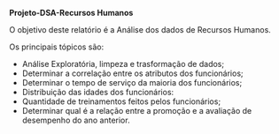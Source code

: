 **Projeto-DSA-Recursos Humanos**

O objetivo deste relatório é a Análise dos dados de Recursos Humanos.

Os principais tópicos são:
- Análise Exploratória, limpeza e trasformação de dados;
- Determinar a correlação entre os atributos dos funcionários;
- Determinar o tempo de serviço da maioria dos funcionários;
- Distribuição das idades dos funcionários:
- Quantidade de treinamentos feitos pelos funcionários;
- Determinar qual é a relação entre a promoção e a avaliação de desempenho do ano anterior.

